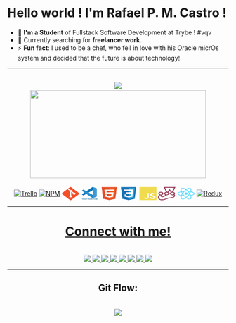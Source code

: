 # Hello world ! I'm Rafael P. M. Castro !


- 🌱 <b>I'm a Student</b> of Fullstack Software Development at Trybe ! #vqv 
- 🔭 Currently searching for <b>freelancer work</b>.
- ⚡ <b>Fun fact</b>: I used to be a chef, who fell in love with his Oracle micrOs system and decided that the future is about technology!




---

<div style="display: inline_block" align="center">
  <br>
    <a href="https://github.com/rafaelPermec">
    <img height="200em" src="https://github-readme-stats.vercel.app/api?username=rafaelPermec&show_icons=true&theme=calm&include_all_commits=true&count_private=true"/>
   <br>
    <img height="200em" width="400em" src="https://github-readme-stats.vercel.app/api/top-langs/?username=rafaelPermec&langs_count=7&theme=calm&layout=compact"/>
</div>
  
<div style="display: inline_block" align="center"><br>

  <img align="center" alt="Trello" height="30" width="40" src="https://cdn.jsdelivr.net/gh/devicons/devicon/icons/trello/trello-plain.svg"> 
  <img align="center" alt="NPM" height="30" width="40" src="https://cdn.jsdelivr.net/gh/devicons/devicon/icons/npm/npm-original-wordmark.svg"> 
  <img align="center" alt="Git" height="30" width="40" src="https://raw.githubusercontent.com/devicons/devicon/master/icons/git/git-original.svg">
  <img align="center" alt="VSCode" height="30" width="40" src="https://raw.githubusercontent.com/devicons/devicon/1119b9f84c0290e0f0b38982099a2bd027a48bf1/icons/vscode/vscode-original-wordmark.svg"> 

  <img align="center" alt="HTML" height="30" width="40" src="https://raw.githubusercontent.com/devicons/devicon/master/icons/html5/html5-original.svg">  
  <img align="center" alt="CSS" height="30" width="40" src="https://raw.githubusercontent.com/devicons/devicon/master/icons/css3/css3-original.svg">
  <img align="center" alt="Js" height="30" width="40" src="https://raw.githubusercontent.com/devicons/devicon/master/icons/javascript/javascript-plain.svg">
  <img align="center" alt="Jest" height="30" width="40" src="https://raw.githubusercontent.com/devicons/devicon/master/icons/jest/jest-plain.svg">
  <img align="center" alt="React" height="30" width="40" src="https://raw.githubusercontent.com/devicons/devicon/master/icons/react/react-original.svg">
  <img align="center" alt="Redux" height="30" width="40" src="https://cdn.jsdelivr.net/gh/devicons/devicon/icons/redux/redux-original.svg"> 
</div>
  
 ---
  
  <h1 align="center" font-family="monospace">Connect with me!</h1>
  <br>
<div style="display: inline_block" align="center">
  <a href="https://www.linkedin.com/in/rafael-permec/" target="_blank">
    <img src="https://img.shields.io/badge/-LinkedIn-%230077B5?style=for-the-badge&logo=linkedin&logoColor=white" target="_blank">
  </a> 
  <a href = "mailto:dev.rafaelpermec@gmail.com" target="_blank">
    <img src="https://img.shields.io/badge/Gmail-D14836?style=for-the-badge&logo=gmail&logoColor=white" target="_blank">
  </a> 
  <a href = "https://rafaelpermec.slack.com/home" target="_blank">
    <img src="https://img.shields.io/badge/Slack-4A154B?style=for-the-badge&logo=slack&logoColor=white" target="_blank">
  </a> 
  <a href="https://www.instagram.com/o.perdigao/" target="_blank">
    <img src="https://img.shields.io/badge/Instagram-E4405F?style=for-the-badge&logo=instagram&logoColor=white" target="_blank">
  </a>   
  <a href="https://twitter.com/rafaelpermec" target="_blank">
    <img src="https://img.shields.io/badge/Twitter-1DA1F2?style=for-the-badge&logo=twitter&logoColor=white" target="_blank">
  </a> 
  <a href="https://account.xbox.com/pt-br/Profile?xr=mebarnav&rtc=1" target="_blank">
    <img src="https://img.shields.io/badge/Xbox-107C10?style=for-the-badge&logo=xbox&logoColor=white" target="_blank">
  </a> 
  <a href="https://steamcommunity.com/profiles/76561198382720605/" target="_blank">
    <img src="https://img.shields.io/badge/Steam-000000?style=for-the-badge&logo=steam&logoColor=white" target="_blank">
  </a>  
  <a href="https://open.spotify.com/user/12142389777" target="_blank">
    <img src="https://img.shields.io/badge/Spotify-1ED760?&style=for-the-badge&logo=spotify&logoColor=white" target="_blank">
  </a> 
</div>
  
---
  <div style="display: inline_block" align="center">
    <h2 align="center" font-family="monospace">Git Flow:</h2> 
      <br>
    <a margin="0 auto" href="https://github.com/rafaelPermec">
        <img src="https://github-profile-summary-cards.vercel.app/api/cards/profile-details?username=rafaelPermec&theme=solarized_dark" width="500">
      </a>
    <br> 
  </div>

  


